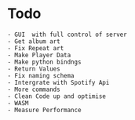# Todo
	- GUI  with full control of server
	- Get album art
	- Fix Repeat art
	- Make Player Data
	- Make python bindngs
	- Return Values
	- Fix naming schema
	- Intergrate with Spotify Api
	- More commands
	- Clean Code up and optimise
	- WASM
	- Measure Performance
